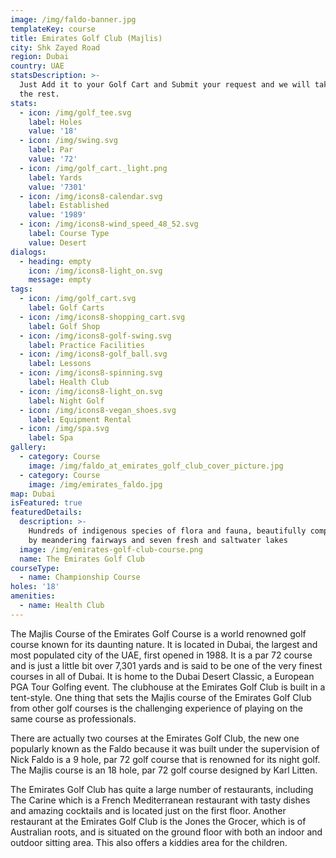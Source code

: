 ```yaml
---
image: /img/faldo-banner.jpg
templateKey: course
title: Emirates Golf Club (Majlis)
city: Shk Zayed Road
region: Dubai
country: UAE
statsDescription: >-
  Just Add it to your Golf Cart and Submit your request and we will take care of
  the rest.
stats:
  - icon: /img/golf_tee.svg
    label: Holes
    value: '18'
  - icon: /img/swing.svg
    label: Par
    value: '72'
  - icon: /img/golf_cart._light.png
    label: Yards
    value: '7301'
  - icon: /img/icons8-calendar.svg
    label: Established
    value: '1989'
  - icon: /img/icons8-wind_speed_48_52.svg
    label: Course Type
    value: Desert
dialogs:
  - heading: empty
    icon: /img/icons8-light_on.svg
    message: empty
tags:
  - icon: /img/golf_cart.svg
    label: Golf Carts
  - icon: /img/icons8-shopping_cart.svg
    label: Golf Shop
  - icon: /img/icons8-golf-swing.svg
    label: Practice Facilities
  - icon: /img/icons8-golf_ball.svg
    label: Lessons
  - icon: /img/icons8-spinning.svg
    label: Health Club
  - icon: /img/icons8-light_on.svg
    label: Night Golf
  - icon: /img/icons8-vegan_shoes.svg
    label: Equipment Rental
  - icon: /img/spa.svg
    label: Spa
gallery:
  - category: Course
    image: /img/faldo_at_emirates_golf_club_cover_picture.jpg
  - category: Course
    image: /img/emirates_faldo.jpg
map: Dubai
isFeatured: true
featuredDetails:
  description: >-
    Hundreds of indigenous species of flora and fauna, beautifully complemented
    by meandering fairways and seven fresh and saltwater lakes
  image: /img/emirates-golf-club-course.png
  name: The Emirates Golf Club
courseType:
  - name: Championship Course
holes: '18'
amenities:
  - name: Health Club
---
```

The Majlis Course of the Emirates Golf Course is a world renowned golf course known for its daunting nature. It is located in Dubai, the largest and most populated city of the UAE, first opened in 1988. It is a par 72 course and is just a little bit over 7,301 yards and is said to be one of the very finest courses in all of Dubai. It is home to the Dubai Desert Classic, a European PGA Tour Golfing event. The clubhouse at the Emirates Golf Club is built in a tent-style. One thing that sets the Majlis course of the Emirates Golf Club from other golf courses is the challenging experience of playing on the same course as professionals.

There are actually two courses at the Emirates Golf Club, the new one popularly known as the Faldo because it was built under the supervision of Nick Faldo is a 9 hole, par 72 golf course that is renowned for its night golf. The Majlis course is an 18 hole, par 72 golf course designed by Karl Litten.

The Emirates Golf Club has quite a large number of restaurants, including The Carine which is a French Mediterranean restaurant with tasty dishes and amazing cocktails and is located just on the first floor. Another restaurant at the Emirates Golf Club is the Jones the Grocer, which is of Australian roots, and is situated on the ground floor with both an indoor and outdoor sitting area. This also offers a kiddies area for the children.
